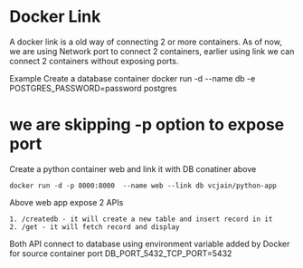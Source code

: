 # Docker Link

A docker link is a old way of connecting 2 or more containers. As of now, we are using Network port to connect 2 containers, earlier using link we can connect 2 containers without exposing ports. 

Example
Create a database container 
docker run -d --name db  -e POSTGRES_PASSWORD=password postgres  
# we are skipping -p option to expose port 

Create a python container web and link it with DB conatiner above
```
docker run -d -p 8000:8000  --name web --link db vcjain/python-app
```

Above web app expose 2 APIs
```
1. /createdb - it will create a new table and insert record in it
2. /get - it will fetch record and display
```

Both API connect to database using environment variable added by Docker for source container port
DB_PORT_5432_TCP_PORT=5432
